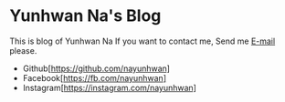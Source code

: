# Yunhwan Na's Blog

This is blog of Yunhwan Na
If you want to contact me, Send me [E-mail](mailto:nayunhwan.dev@gmail.com) please.

- Github[https://github.com/nayunhwan]
- Facebook[https://fb.com/nayunhwan]
- Instagram[https://instagram.com/nayunhwan]
